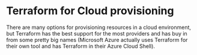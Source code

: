 # Terraform for Cloud provisioning

There are many options for provisioning resources in a cloud environment, but Terraform has the best support for the most providers and has buy in from some pretty big names (Microsoft Azure actually uses Terraform for their own tool and has Terraform in their Azure Cloud Shell).
